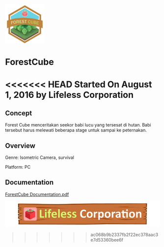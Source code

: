 ![Logo](/Etc/MainMenu_Logo.png?raw=true)
# ForestCube
<<<<<<< HEAD
Started On August 1, 2016
by Lifeless Corporation
=======

## Concept
Forest Cube menceritakan seekor babi lucu yang tersesat di hutan. Babi tersebut harus
melewati beberapa stage untuk sampai ke peternakan.

## Overview
Genre: Isometric Camera, survival

Platform: PC

## Documentation
[ForestCube Documentation.pdf](/Documentation/ForestCube%20Documentation.pdf?raw=true)

![Logo](/Etc/lifeless_corp.jpg)
>>>>>>> ac068b9b2337fb2f22ec378aac3e7d53360bee6f
